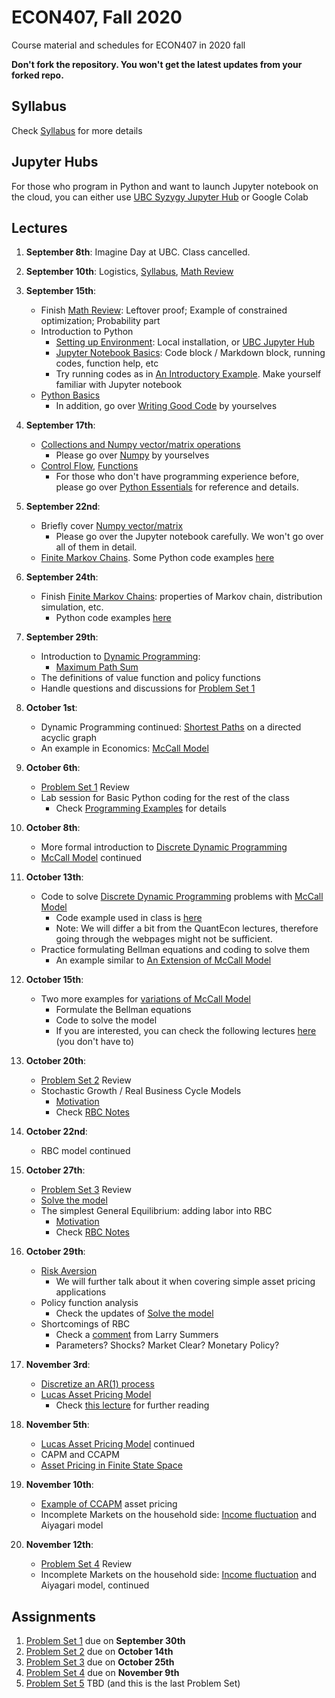 # ECON407, Fall 2020
Course material and schedules for ECON407 in 2020 fall

**Don't fork the repository. You won't get the latest updates from your forked repo.**

## Syllabus
Check [Syllabus](syllabus.md) for more details

## Jupyter Hubs
For those who program in Python and want to launch Jupyter notebook on the cloud, you can either use [UBC Syzygy Jupyter Hub](http://ubc.syzygy.ca) or Google Colab

## Lectures
1. **September 8th**: Imagine Day at UBC. Class cancelled.
2. **September 10th**: Logistics, [Syllabus](syllabus.md), [Math Review](Notes/Math_Review.pdf)
3. **September 15th**:
    - Finish [Math Review](Notes/Math_Review.pdf): Leftover proof; Example of constrained optimization; Probability part
    - Introduction to Python
        - [Setting up Environment](https://python-programming.quantecon.org/getting_started.html): Local installation, or [UBC Jupyter Hub](http://ubc.syzygy.ca)
        - [Jupyter Notebook Basics](https://python-programming.quantecon.org/getting_started.html#Notebook-Basics): Code block / Markdown block, running codes, function help, etc
        - Try running codes as in [An Introductory Example](https://python-programming.quantecon.org/python_by_example.html). Make yourself familiar with Jupyter notebook
    - [Python Basics](Notebooks/Basics.ipynb)
        - In addition, go over [Writing Good Code](https://python-programming.quantecon.org/writing_good_code.html) by yourselves

4. **September 17th**:
    - [Collections and Numpy vector/matrix operations](Notebooks/CollectionAndNumpy.ipynb)
        - Please go over [Numpy](https://python-programming.quantecon.org/numpy.html) by yourselves
    - [Control Flow](Notebooks/ControlFlow.ipynb), [Functions](Notebooks/Functions.ipynb)
        - For those who don't have programming experience before, please go over [Python Essentials](https://python-programming.quantecon.org/python_essentials.html) for reference and details.

5. **September 22nd**:
    - Briefly cover [Numpy vector/matrix](Notebooks/CollectionAndNumpy.ipynb)
        - Please go over the Jupyter notebook carefully. We won't go over all of them in detail.
    - [Finite Markov Chains](https://python.quantecon.org/finite_markov.html). Some Python code examples [here](Notebooks/MarkovChainExample.ipynb)

6. **September 24th**:
    - Finish [Finite Markov Chains](https://python.quantecon.org/finite_markov.html): properties of Markov chain, distribution simulation, etc.
        - Python code examples [here](Notebooks/MarkovChainExample.ipynb)

7. **September 29th**:
    - Introduction to [Dynamic Programming](https://en.wikipedia.org/wiki/Dynamic_programming):
        - [Maximum Path Sum](https://projecteuler.net/problem=18)
    - The definitions of value function and policy functions
    - Handle questions and discussions for [Problem Set 1](ProblemSets/PS1.pdf)

8. **October 1st**:
    - Dynamic Programming continued: [Shortest Paths](https://python.quantecon.org/short_path.html) on a directed acyclic graph
    - An example in Economics: [McCall Model](https://python.quantecon.org/mccall_model.html)

9. **October 6th**:
    - [Problem Set 1](ProblemSets/PS1.pdf) Review
    - Lab session for Basic Python coding for the rest of the class
        - Check [Programming Examples](Notebooks/ProgrammingExamples.ipynb) for details

10. **October 8th**:
    - More formal introduction to [Discrete Dynamic Programming](Notes/Dynamic_Programming.pdf)
    - [McCall Model](https://python.quantecon.org/mccall_model.html) continued

11. **October 13th**:
    - Code to solve [Discrete Dynamic Programming](Notes/Dynamic_Programming.pdf) problems with [McCall Model](https://python.quantecon.org/mccall_model.html)
        - Code example used in class is [here](Notebooks/McCall.ipynb)
        - Note: We will differ a bit from the QuantEcon lectures, therefore going through the webpages might not be sufficient.
    - Practice formulating Bellman equations and coding to solve them
        - An example similar to [An Extension of McCall Model](https://python.quantecon.org/mccall_model_with_separation.html)

12. **October 15th**:
    - Two more examples for [variations of McCall Model](Notebooks/McCallVariations.ipynb)
        - Formulate the Bellman equations
        - Code to solve the model
        - If you are interested, you can check the following lectures [here](https://python.quantecon.org/index_search.html) (you don't have to)

13. **October 20th**:
    - [Problem Set 2](ProblemSets/Solutions/PS2_sol.ipynb) Review
    - Stochastic Growth / Real Business Cycle Models
        - [Motivation](Notebooks/RBC_motivation.ipynb)
        - Check [RBC Notes](Notes/RBC.pdf)

14. **October 22nd**:
    - RBC model continued

15. **October 27th**:
    - [Problem Set 3](ProblemSets/Solutions/PS3_sol.ipynb) Review
    - [Solve the model](Notebooks/RBC_solve.ipynb)
    - The simplest General Equilibrium: adding labor into RBC
        - [Motivation](Notebooks/RBC_motivation.ipynb)
        - Check [RBC Notes](Notes/RBC.pdf)

16. **October 29th**:
    - [Risk Aversion](Notes/Risk_Aversion.pdf)
        - We will further talk about it when covering simple asset pricing applications
    - Policy function analysis
        - Check the updates of [Solve the model](Notebooks/RBC_solve.ipynb)
    - Shortcomings of RBC
        - Check a [comment](References/Summers_comment.pdf) from Larry Summers
        - Parameters? Shocks? Market Clear? Monetary Policy?

17. **November 3rd**:
    - [Discretize an AR(1) process](Notes/Tauchen.pdf)
    - [Lucas Asset Pricing Model](Notes/Lucas_Tree.pdf)
        - Check [this lecture](https://python-advanced.quantecon.org/lucas_model.html) for further reading

18. **November 5th**:
    - [Lucas Asset Pricing Model](Notes/Lucas_Tree.pdf) continued
    - CAPM and CCAPM
    - [Asset Pricing in Finite State Space](https://python.quantecon.org/markov_asset.html)

19. **November 10th**:
    - [Example of CCAPM](Notebooks/CCAPM.ipynb) asset pricing
    - Incomplete Markets on the household side: [Income fluctuation](https://python.quantecon.org/ifp.html) and Aiyagari model

20. **November 12th**:
    - [Problem Set 4](ProblemSets/Solutions/PS4_sol.ipynb) Review
    - Incomplete Markets on the household side: [Income fluctuation](https://python.quantecon.org/ifp.html) and Aiyagari model, continued

<!---
21. **November 17th**
22. **November 19th**
23. **November 24th**
24. **November 26th**
25. **December 1st**
26. **December 3rd**
--->

## Assignments

1. [Problem Set 1](ProblemSets/PS1.pdf) due on **September 30th**
2. [Problem Set 2](ProblemSets/PS2.ipynb) due on **October 14th**
3. [Problem Set 3](ProblemSets/PS3.ipynb) due on **October 25th**
4. [Problem Set 4](ProblemSets/PS4.ipynb) due on **November 9th**
5. [Problem Set 5]() TBD (and this is the last Problem Set)
